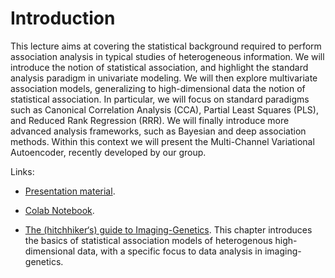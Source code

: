 # Introduction 

This lecture aims at covering the statistical background required to perform association analysis in typical studies of heterogeneous information. We will introduce the notion of statistical association, and highlight the standard analysis paradigm in univariate modeling. We will then explore multivariate association models, generalizing to high-dimensional data the notion of statistical association. In particular, we will focus on standard paradigms such as Canonical Correlation Analysis (CCA), Partial Least Squares (PLS), and Reduced Rank Regression (RRR). We will finally introduce more advanced analysis frameworks, such as Bayesian and deep association methods. Within this context we will present the Multi-Channel Variational Autoencoder, recently developed by our group. 

Links:

- [Presentation material](https://marcolorenzi.github.io/material/AI4Health_winter_school_part1.pdf).   

- [Colab Notebook](https://colab.research.google.com/drive/1GifcqjQ0OB8JdrnooWZ137nmuxAE4T-z?usp=sharing).

- [The (hitchhiker‘s) guide to Imaging-Genetics](https://marcolorenzi.github.io/material/winter_school/Imaging_Genetics_Book_Chapter.pdf).
This chapter introduces the basics of statistical association models of heterogenous high-dimensional data, with a specific focus to data analysis in imaging-genetics.





